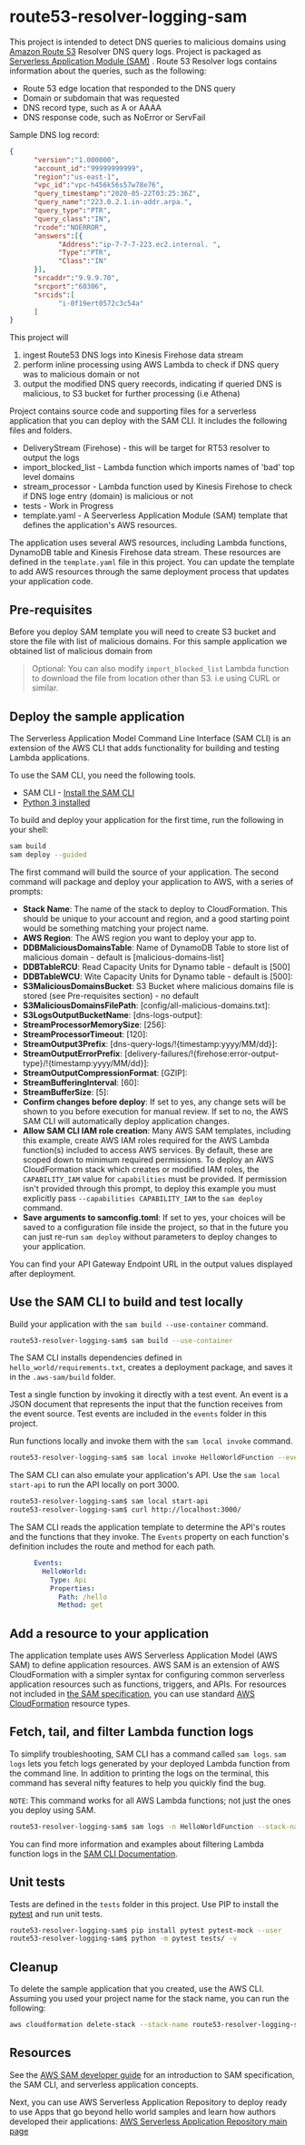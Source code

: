 # route53-resolver-logging-sam

This project is intended to detect DNS queries to malicious domains using [Amazon Route 53](https://aws.amazon.com/route53/) Resolver DNS query logs. Project is packaged as [Serverless Application Module (SAM)](https://aws.amazon.com/serverless/sam/) . Route 53 Resolver logs contains information about the queries, such as the following:
- Route 53 edge location that responded to the DNS query
- Domain or subdomain that was requested
- DNS record type, such as A or AAAA
- DNS response code, such as NoError or ServFail

Sample DNS log record:
```json
{
      "version":"1.000000",
      "account_id":"99999999999",
      "region":"us-east-1",
      "vpc_id":"vpc-h456k56s57w78e76",
      "query_timestamp":"2020-05-22T03:25:36Z",
      "query_name":"223.0.2.1.in-addr.arpa.",
      "query_type":"PTR",
      "query_class":"IN",
      "rcode":"NOERROR",
      "answers":[{
            "Address":"ip-7-7-7-223.ec2.internal. ",
            "Type":"PTR",
            "Class":"IN"
      }],
      "srcaddr":"9.9.9.70",
      "srcport":"60306",
      "srcids":[
            "i-0f19ert0572c3c54a"
      ]
}
```

This project will 
1. ingest Route53 DNS logs into Kinesis Firehose data stream 
2. perform inline processing using AWS Lambda to check if DNS query was to malicious domain or not 
3. output the modified DNS query reecords, indicating if queried DNS is malicious, to S3 bucket for further processing (i.e Athena)

Project contains source code and supporting files for a serverless application that you can deploy with the SAM CLI. It includes the following files and folders.

- DeliveryStream (Firehose) - this will be target for RT53 resolver to output the logs 
- import_blocked_list - Lambda function which imports names of 'bad' top level domains
- stream_processor - Lambda function used by Kinesis Firehose to check if DNS loge entry (domain) is malicious or not
- tests - Work in Progress 
- template.yaml - A Seerverless Application Module (SAM) template that defines the application's AWS resources.

The application uses several AWS resources, including Lambda functions, DynamoDB table and Kinesis Firehose data stream. These resources are defined in the `template.yaml` file in this project. You can update the template to add AWS resources through the same deployment process that updates your application code.

## Pre-requisites 

Before you deploy SAM template you will need to create S3 bucket and store the file with list of malicious domains. For this sample application we obtained list of malicious domain from <INSERT URL HERE> 
      
> Optional: You can also modify `import_blocked_list` Lambda function to download the file from location other than S3. i.e using CURL or similar.

## Deploy the sample application

The Serverless Application Model Command Line Interface (SAM CLI) is an extension of the AWS CLI that adds functionality for building and testing Lambda applications. 

To use the SAM CLI, you need the following tools.

* SAM CLI - [Install the SAM CLI](https://docs.aws.amazon.com/serverless-application-model/latest/developerguide/serverless-sam-cli-install.html)
* [Python 3 installed](https://www.python.org/downloads/)


To build and deploy your application for the first time, run the following in your shell:

```bash
sam build 
sam deploy --guided
```

The first command will build the source of your application. The second command will package and deploy your application to AWS, with a series of prompts:

* **Stack Name**: The name of the stack to deploy to CloudFormation. This should be unique to your account and region, and a good starting point would be something matching your project name.
* **AWS Region**: The AWS region you want to deploy your app to.
* **DDBMaliciousDomainsTable**: Name of DynamoDB Table to store list of malicious domain - default is [malicious-domains-list] 
* **DDBTableRCU**: Read Capacity Units for Dynamo table - default is  [500]  
* **DDBTableWCU**: Wite Capacity Units for Dynamo table - default is   [500]: 
* **S3MaliciousDomainsBucket**: S3 Bucket where malicious domains file is stored (see Pre-requisites section) - no default 
* **S3MaliciousDomainsFilePath**:  [config/all-malicious-domains.txt]: 
* **S3LogsOutputBucketName**:  [dns-logs-output]: 
* **StreamProcessorMemorySize**:  [256]: 
* **StreamProcessorTimeout**:  [120]: 
* **StreamOutput3Prefix**:  [dns-query-logs/!{timestamp:yyyy/MM/dd}]: 
* **StreamOutputErrorPrefix**:  [delivery-failures/!{firehose:error-output-type}/!{timestamp:yyyy/MM/dd}]: 
* **StreamOutputCompressionFormat**:  [GZIP]: 
* **StreamBufferingInterval**:  [60]: 
* **StreamBufferSize**:  [5]: 
* **Confirm changes before deploy**: If set to yes, any change sets will be shown to you before execution for manual review. If set to no, the AWS SAM CLI will automatically deploy application changes.
* **Allow SAM CLI IAM role creation**: Many AWS SAM templates, including this example, create AWS IAM roles required for the AWS Lambda function(s) included to access AWS services. By default, these are scoped down to minimum required permissions. To deploy an AWS CloudFormation stack which creates or modified IAM roles, the `CAPABILITY_IAM` value for `capabilities` must be provided. If permission isn't provided through this prompt, to deploy this example you must explicitly pass `--capabilities CAPABILITY_IAM` to the `sam deploy` command.
* **Save arguments to samconfig.toml**: If set to yes, your choices will be saved to a configuration file inside the project, so that in the future you can just re-run `sam deploy` without parameters to deploy changes to your application.

You can find your API Gateway Endpoint URL in the output values displayed after deployment.

## Use the SAM CLI to build and test locally

Build your application with the `sam build --use-container` command.

```bash
route53-resolver-logging-sam$ sam build --use-container
```

The SAM CLI installs dependencies defined in `hello_world/requirements.txt`, creates a deployment package, and saves it in the `.aws-sam/build` folder.

Test a single function by invoking it directly with a test event. An event is a JSON document that represents the input that the function receives from the event source. Test events are included in the `events` folder in this project.

Run functions locally and invoke them with the `sam local invoke` command.

```bash
route53-resolver-logging-sam$ sam local invoke HelloWorldFunction --event events/event.json
```

The SAM CLI can also emulate your application's API. Use the `sam local start-api` to run the API locally on port 3000.

```bash
route53-resolver-logging-sam$ sam local start-api
route53-resolver-logging-sam$ curl http://localhost:3000/
```

The SAM CLI reads the application template to determine the API's routes and the functions that they invoke. The `Events` property on each function's definition includes the route and method for each path.

```yaml
      Events:
        HelloWorld:
          Type: Api
          Properties:
            Path: /hello
            Method: get
```

## Add a resource to your application
The application template uses AWS Serverless Application Model (AWS SAM) to define application resources. AWS SAM is an extension of AWS CloudFormation with a simpler syntax for configuring common serverless application resources such as functions, triggers, and APIs. For resources not included in [the SAM specification](https://github.com/awslabs/serverless-application-model/blob/master/versions/2016-10-31.md), you can use standard [AWS CloudFormation](https://docs.aws.amazon.com/AWSCloudFormation/latest/UserGuide/aws-template-resource-type-ref.html) resource types.

## Fetch, tail, and filter Lambda function logs

To simplify troubleshooting, SAM CLI has a command called `sam logs`. `sam logs` lets you fetch logs generated by your deployed Lambda function from the command line. In addition to printing the logs on the terminal, this command has several nifty features to help you quickly find the bug.

`NOTE`: This command works for all AWS Lambda functions; not just the ones you deploy using SAM.

```bash
route53-resolver-logging-sam$ sam logs -n HelloWorldFunction --stack-name route53-resolver-logging-sam --tail
```

You can find more information and examples about filtering Lambda function logs in the [SAM CLI Documentation](https://docs.aws.amazon.com/serverless-application-model/latest/developerguide/serverless-sam-cli-logging.html).

## Unit tests

Tests are defined in the `tests` folder in this project. Use PIP to install the [pytest](https://docs.pytest.org/en/latest/) and run unit tests.

```bash
route53-resolver-logging-sam$ pip install pytest pytest-mock --user
route53-resolver-logging-sam$ python -m pytest tests/ -v
```

## Cleanup

To delete the sample application that you created, use the AWS CLI. Assuming you used your project name for the stack name, you can run the following:

```bash
aws cloudformation delete-stack --stack-name route53-resolver-logging-sam
```

## Resources

See the [AWS SAM developer guide](https://docs.aws.amazon.com/serverless-application-model/latest/developerguide/what-is-sam.html) for an introduction to SAM specification, the SAM CLI, and serverless application concepts.

Next, you can use AWS Serverless Application Repository to deploy ready to use Apps that go beyond hello world samples and learn how authors developed their applications: [AWS Serverless Application Repository main page](https://aws.amazon.com/serverless/serverlessrepo/)
